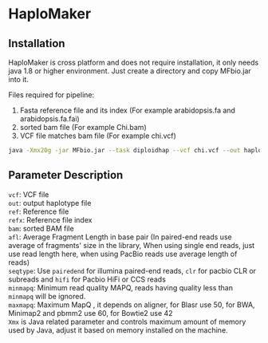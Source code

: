 # HaploMaker

## Installation

HaploMaker is cross platform and does not require installation, it only needs java 1.8 or higher environment. Just create a directory and copy MFbio.jar into it.

Files required for pipeline:
1) Fasta reference file and its index (For example arabidopsis.fa and arabidopsis.fa.fai)
2) sorted bam file (For example Chi.bam)
3) VCF file matches bam file (For example chi.vcf)

```bash
java -Xmx20g -jar MFbio.jar --task diploidhap --vcf chi.vcf --out haplotypes.hap --afl 400 --seqtype pairedend --minmapq 10 --maxmapq 50 --ref arabidopsis.fa --refx arabidopsis.fa.fai --bam Chi.bam > out.log
```

## Parameter Description

`vcf`: VCF file</br>
`out`: output haplotype file</br>
`ref`: Reference file</br>
`refx`: Reference file index</br> 
`bam`: sorted BAM file</br>
`afl`: Average Fragment Length in base pair (In paired-end reads use average of fragments' size in the library, When using single end reads, just use read length here, when using PacBio reads use average length of reads)</br>
`seqtype`: Use `pairedend` for illumina paired-end reads, `clr` for pacbio CLR or subreads and `hifi` for Pacbio HiFi or CCS reads</br>
`minmapq`: Minimum read quality MAPQ, reads having quality less than `minmapq` will be ignored.</br>
`maxmapq`: Maximum MapQ , it depends on aligner, for Blasr use 50, for BWA, Minimap2 and pbmm2 use 60, for Bowtie2 use 42 </br>
`Xmx` is Java related parameter and controls maximum amount of memory used by Java, adjust it based on memory installed on the machine.


